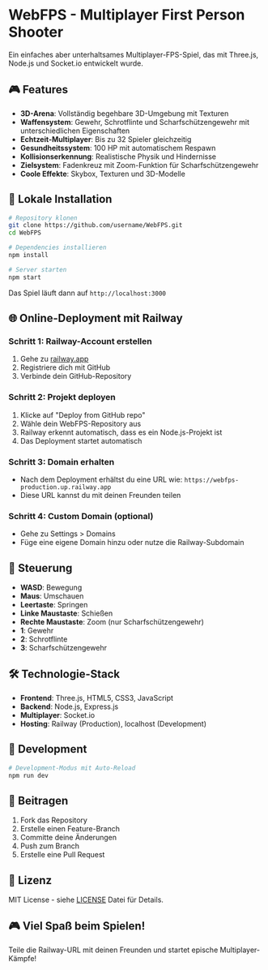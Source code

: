 # WebFPS - Multiplayer First Person Shooter

Ein einfaches aber unterhaltsames Multiplayer-FPS-Spiel, das mit Three.js, Node.js und Socket.io entwickelt wurde.

## 🎮 Features

- **3D-Arena**: Vollständig begehbare 3D-Umgebung mit Texturen
- **Waffensystem**: Gewehr, Schrotflinte und Scharfschützengewehr mit unterschiedlichen Eigenschaften
- **Echtzeit-Multiplayer**: Bis zu 32 Spieler gleichzeitig
- **Gesundheitssystem**: 100 HP mit automatischem Respawn
- **Kollisionserkennung**: Realistische Physik und Hindernisse
- **Zielsystem**: Fadenkreuz mit Zoom-Funktion für Scharfschützengewehr
- **Coole Effekte**: Skybox, Texturen und 3D-Modelle

## 🚀 Lokale Installation

```bash
# Repository klonen
git clone https://github.com/username/WebFPS.git
cd WebFPS

# Dependencies installieren
npm install

# Server starten
npm start
```

Das Spiel läuft dann auf `http://localhost:3000`

## 🌐 Online-Deployment mit Railway

### Schritt 1: Railway-Account erstellen
1. Gehe zu [railway.app](https://railway.app)
2. Registriere dich mit GitHub
3. Verbinde dein GitHub-Repository

### Schritt 2: Projekt deployen
1. Klicke auf "Deploy from GitHub repo"
2. Wähle dein WebFPS-Repository aus
3. Railway erkennt automatisch, dass es ein Node.js-Projekt ist
4. Das Deployment startet automatisch

### Schritt 3: Domain erhalten
- Nach dem Deployment erhältst du eine URL wie: `https://webfps-production.up.railway.app`
- Diese URL kannst du mit deinen Freunden teilen

### Schritt 4: Custom Domain (optional)
- Gehe zu Settings > Domains
- Füge eine eigene Domain hinzu oder nutze die Railway-Subdomain

## 🎯 Steuerung

- **WASD**: Bewegung
- **Maus**: Umschauen
- **Leertaste**: Springen
- **Linke Maustaste**: Schießen
- **Rechte Maustaste**: Zoom (nur Scharfschützengewehr)
- **1**: Gewehr
- **2**: Schrotflinte  
- **3**: Scharfschützengewehr

## 🛠 Technologie-Stack

- **Frontend**: Three.js, HTML5, CSS3, JavaScript
- **Backend**: Node.js, Express.js
- **Multiplayer**: Socket.io
- **Hosting**: Railway (Production), localhost (Development)

## 📝 Development

```bash
# Development-Modus mit Auto-Reload
npm run dev
```

## 🤝 Beitragen

1. Fork das Repository
2. Erstelle einen Feature-Branch
3. Committe deine Änderungen
4. Push zum Branch
5. Erstelle eine Pull Request

## 📄 Lizenz

MIT License - siehe [LICENSE](LICENSE) Datei für Details.

## 🎮 Viel Spaß beim Spielen!

Teile die Railway-URL mit deinen Freunden und startet epische Multiplayer-Kämpfe! 